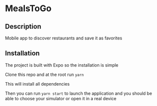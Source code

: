 # MealsToGo
## Description
Mobile app to discover restaurants and save it as favorites

## Installation
The project is built with Expo so the installation is simple

Clone this repo and at the root run
`yarn`

This will install all dependencies

Then you can run `yarn start` to launch the application and you should be able to choose your simulator or open it in a real device
